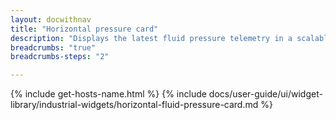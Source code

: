 ```yaml
---
layout: docwithnav
title: "Horizontal pressure card"
description: "Displays the latest fluid pressure telemetry in a scalable horizontal layout."
breadcrumbs: "true"
breadcrumbs-steps: "2"

---
```

{% include get-hosts-name.html %}
{% include docs/user-guide/ui/widget-library/industrial-widgets/horizontal-fluid-pressure-card.md %}
